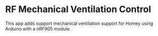# RF Mechanical Ventilation Control

This app adds support mechanical ventilation support for Homey using Arduino with a nRF905 module.